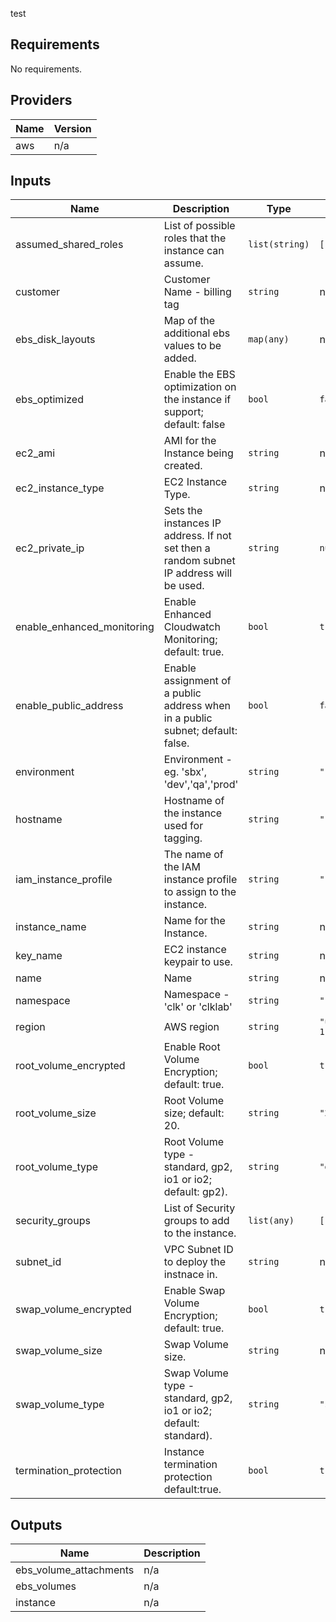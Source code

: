 
test

<!-- BEGINNING OF PRE-COMMIT-TERRAFORM DOCS HOOK -->
## Requirements

No requirements.

## Providers

| Name | Version |
|------|---------|
| aws | n/a |

## Inputs

| Name | Description | Type | Default | Required |
|------|-------------|------|---------|:--------:|
| assumed\_shared\_roles | List of possible roles that the instance can assume. | `list(string)` | `[]` | no |
| customer | Customer Name - billing tag | `string` | n/a | yes |
| ebs\_disk\_layouts | Map of the additional ebs values to be added. | `map(any)` | n/a | yes |
| ebs\_optimized | Enable the EBS optimization on the instance if support; default: false | `bool` | `false` | no |
| ec2\_ami | AMI for the Instance being created. | `string` | n/a | yes |
| ec2\_instance\_type | EC2 Instance Type. | `string` | n/a | yes |
| ec2\_private\_ip | Sets the instances IP address. If not set then a random subnet IP address will be used. | `string` | `null` | no |
| enable\_enhanced\_monitoring | Enable Enhanced Cloudwatch Monitoring; default: true. | `bool` | `true` | no |
| enable\_public\_address | Enable assignment of a public address when in a public subnet; default: false. | `bool` | `false` | no |
| environment | Environment - eg. 'sbx', 'dev','qa','prod' | `string` | `""` | no |
| hostname | Hostname of the instance used for tagging. | `string` | `""` | no |
| iam\_instance\_profile | The name of the IAM instance profile to assign to the instance. | `string` | `""` | no |
| instance\_name | Name for the Instance. | `string` | n/a | yes |
| key\_name | EC2 instance keypair to use. | `string` | n/a | yes |
| name | Name | `string` | n/a | yes |
| namespace | Namespace - 'clk' or 'clklab' | `string` | `""` | no |
| region | AWS region | `string` | `"us-east-1"` | no |
| root\_volume\_encrypted | Enable Root Volume Encryption; default: true. | `bool` | `true` | no |
| root\_volume\_size | Root Volume size; default: 20. | `string` | `"20"` | no |
| root\_volume\_type | Root Volume type - standard, gp2, io1 or io2; default: gp2). | `string` | `"gp2"` | no |
| security\_groups | List of Security groups to add to the instance. | `list(any)` | `[]` | no |
| subnet\_id | VPC Subnet ID to deploy the instnace in. | `string` | n/a | yes |
| swap\_volume\_encrypted | Enable Swap Volume Encryption; default: true. | `bool` | `true` | no |
| swap\_volume\_size | Swap Volume size. | `string` | n/a | yes |
| swap\_volume\_type | Swap Volume type - standard, gp2, io1 or io2; default: standard). | `string` | `"standard"` | no |
| termination\_protection | Instance termination protection default:true. | `bool` | `true` | no |

## Outputs

| Name | Description |
|------|-------------|
| ebs\_volume\_attachments | n/a |
| ebs\_volumes | n/a |
| instance | n/a |

<!-- END OF PRE-COMMIT-TERRAFORM DOCS HOOK -->
